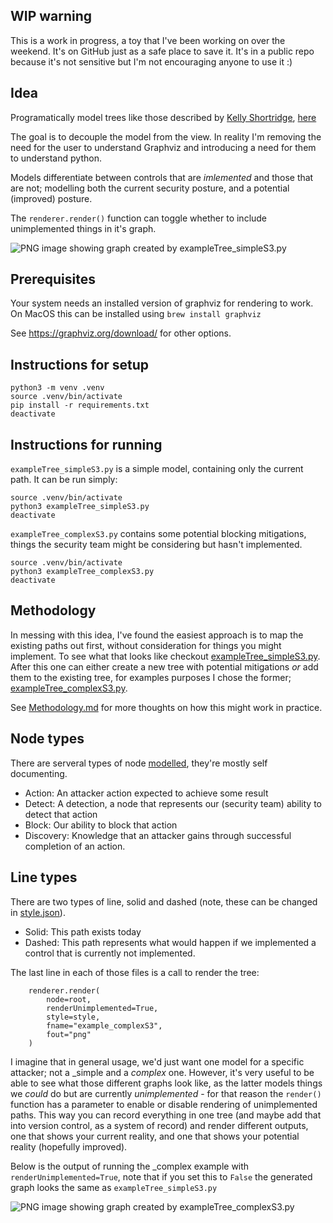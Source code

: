 ## WIP warning
This is a work in progress, a toy that I've been working on over the weekend. It's on GitHub just as a safe place to save it. It's in a public repo because it's not sensitive but I'm not encouraging anyone to use it :)

## Idea
Programatically model trees like those described by [Kelly Shortridge](https://twitter.com/swagitda_), [here](https://swagitda.com/blog/posts/security-decision-trees-with-graphviz/)

The goal is to decouple the model from the view. In reality I'm removing the need for the user to understand Graphviz and introducing a need for them to understand python.

Models differentiate between controls that are *imlemented* and those that are not; modelling both the current security posture, and a potential (improved) posture.

The `renderer.render()` function can toggle whether to include unimplemented things in it's graph.

![PNG image showing graph created by exampleTree_simpleS3.py](images/example_simpleS3.png?raw=true "Simple S3")


## Prerequisites
Your system needs an installed version of graphviz for rendering to work.
On MacOS this can be installed using `brew install graphviz`

See https://graphviz.org/download/ for other options.

## Instructions for setup
```
python3 -m venv .venv
source .venv/bin/activate
pip install -r requirements.txt
deactivate
```

## Instructions for running
`exampleTree_simpleS3.py` is a simple model, containing only the current path. It can be run simply:
```
source .venv/bin/activate
python3 exampleTree_simpleS3.py
deactivate
```

`exampleTree_complexS3.py` contains some potential blocking mitigations, things the security team might be considering but hasn't implemented.
```
source .venv/bin/activate
python3 exampleTree_complexS3.py
deactivate
```

## Methodology
In messing with this idea, I've found the easiest approach is to map the existing paths out first, without consideration for things you might implement. To see what that looks like checkout [exampleTree_simpleS3.py](exampleTree_simpleS3.py). After this one can either create a new tree with potential mitigations _or_ add them to the existing tree, for examples purposes I chose the former; [exampleTree_complexS3.py](exampleTree_complexS3.py).

See [Methodology.md](Methodology.md) for more thoughts on how this might work in practice.

## Node types
There are serveral types of node [modelled](models.py), they're mostly self documenting.
* Action: An attacker action expected to achieve some result
* Detect: A detection, a node that represents our (security team) ability to detect that action
* Block: Our ability to block that action
* Discovery: Knowledge that an attacker gains through successful completion of an action.

## Line types
There are two types of line, solid and dashed (note, these can be changed in [style.json](style.json)). 
* Solid: This path exists today
* Dashed: This path represents what would happen if we implemented a control that is currently not implemented.

The last line in each of those files is a call to render the tree:
```
    renderer.render(
        node=root,
        renderUnimplemented=True,
        style=style,
        fname="example_complexS3",
        fout="png"
    )
```

I imagine that in general usage, we'd just want one model for a specific attacker; not a _simple and a _complex_ one. However, it's very useful to be able to see what those different graphs look like, as the latter models things we _could_ do but are currently *unimplemented* - for that reason the `render()` function has a parameter to enable or disable rendering of unimplemented paths. This way you can record everything in one tree (and maybe add that into version control, as a system of record) and render different outputs, one that shows your current reality, and one that shows your potential reality (hopefully improved).

Below is the output of running the _complex example with `renderUnimplemented=True`, note that if you set this to `False` the generated graph looks the same as `exampleTree_simpleS3.py`

![PNG image showing graph created by exampleTree_complexS3.py](images/example_complexS3.png?raw=true "Complex S3")
 
